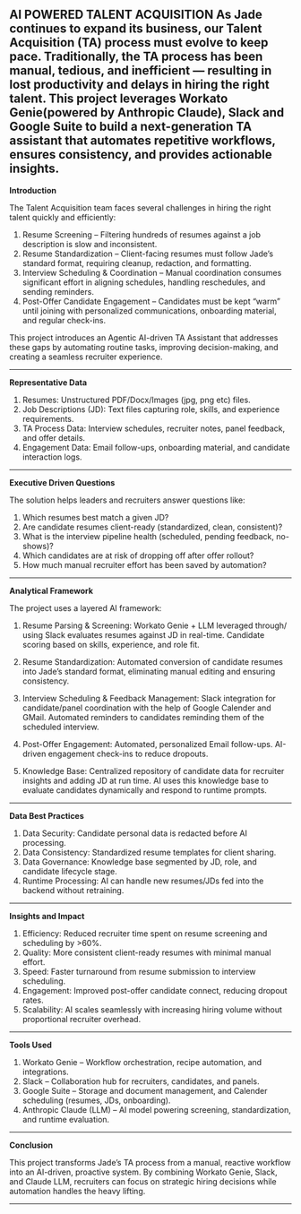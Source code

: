 AI POWERED TALENT ACQUISITION
As Jade continues to expand its business, our Talent Acquisition (TA) process must evolve to keep pace. Traditionally, the TA process has been manual, tedious, and inefficient — resulting in lost productivity and delays in hiring the right talent.
This project leverages Workato Genie(powered by Anthropic Claude), Slack and Google Suite to build a next-generation TA assistant that automates repetitive workflows, ensures consistency, and provides actionable insights.
-------------------------------------------------------------------------------------------------------------------------------------------------------------------------------

**Introduction**

The Talent Acquisition team faces several challenges in hiring the right talent quickly and efficiently:
1. Resume Screening – Filtering hundreds of resumes against a job description is slow and inconsistent.
2. Resume Standardization – Client-facing resumes must follow Jade’s standard format, requiring cleanup, redaction, and formatting.
3. Interview Scheduling & Coordination – Manual coordination consumes significant effort in aligning schedules, handling reschedules, and sending reminders.
4. Post-Offer Candidate Engagement – Candidates must be kept “warm” until joining with personalized communications, onboarding material, and regular check-ins.

This project introduces an Agentic AI-driven TA Assistant that addresses these gaps by automating routine tasks, improving decision-making, and creating a seamless recruiter experience.

---------------------------------------------------------------------------------------------------------------------------------------------------------------------------------

**Representative Data**

1. Resumes: Unstructured PDF/Docx/Images (jpg, png etc) files.
2. Job Descriptions (JD): Text files capturing role, skills, and experience requirements.
3. TA Process Data: Interview schedules, recruiter notes, panel feedback, and offer details.
4. Engagement Data: Email follow-ups, onboarding material, and candidate interaction logs.

-----------------------------------------------------------------------------------------------------------------------------------------------------------------------------

**Executive Driven Questions**

The solution helps leaders and recruiters answer questions like:
1. Which resumes best match a given JD?
2. Are candidate resumes client-ready (standardized, clean, consistent)?
3. What is the interview pipeline health (scheduled, pending feedback, no-shows)?
4. Which candidates are at risk of dropping off after offer rollout?
5. How much manual recruiter effort has been saved by automation?

-----------------------------------------------------------------------------------------------------------------------------------------------------------------------------

**Analytical Framework**

The project uses a layered AI framework:
1. Resume Parsing & Screening: Workato Genie + LLM leveraged through/ using Slack evaluates resumes against JD in real-time. Candidate scoring based on skills, experience, and role fit.

2. Resume Standardization: Automated conversion of candidate resumes into Jade’s standard format, eliminating manual editing and ensuring consistency.

3. Interview Scheduling & Feedback Management: Slack integration for candidate/panel coordination with the help of Google Calender and GMail. Automated reminders to candidates reminding them of the scheduled interview.

4. Post-Offer Engagement: Automated, personalized Email follow-ups. AI-driven engagement check-ins to reduce dropouts.

5. Knowledge Base: Centralized repository of candidate data for recruiter insights and adding JD at run time. AI uses this knowledge base to evaluate candidates dynamically and respond to runtime prompts.

------------------------------------------------------------------------------------------------------------------------------------------------------------------------------

**Data Best Practices**

1. Data Security: Candidate personal data is redacted before AI processing.
2. Data Consistency: Standardized resume templates for client sharing.
3. Data Governance: Knowledge base segmented by JD, role, and candidate lifecycle stage.
4. Runtime Processing: AI can handle new resumes/JDs fed into the backend without retraining.

-----------------------------------------------------------------------------------------------------------------------------------------------------------------------------

**Insights and Impact**

1. Efficiency: Reduced recruiter time spent on resume screening and scheduling by >60%.
2. Quality: More consistent client-ready resumes with minimal manual effort.
3. Speed: Faster turnaround from resume submission to interview scheduling.
4. Engagement: Improved post-offer candidate connect, reducing dropout rates.
5. Scalability: AI scales seamlessly with increasing hiring volume without proportional recruiter overhead.

------------------------------------------------------------------------------------------------------------------------------------------------------------------------------

**Tools Used**

1. Workato Genie – Workflow orchestration, recipe automation, and integrations.
2. Slack – Collaboration hub for recruiters, candidates, and panels.
3. Google Suite – Storage and document management, and Calender scheduling (resumes, JDs, onboarding).
4. Anthropic Claude (LLM) – AI model powering screening, standardization, and runtime evaluation.

------------------------------------------------------------------------------------------------------------------------------------------------------------------------------

**Conclusion**

This project transforms Jade’s TA process from a manual, reactive workflow into an AI-driven, proactive system. By combining Workato Genie, Slack, and Claude LLM, recruiters can focus on strategic hiring decisions while automation handles the heavy lifting.

------------------------------------------------------------------------------------------------------------------------------------------------------------------------------
